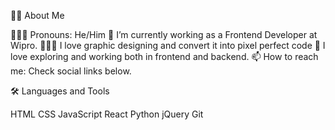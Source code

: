 👩‍💻 About Me

👩🏻‍💻 Pronouns: He/Him
💼 I’m currently working as a Frontend Developer at Wipro.
👩🏻‍🏫 I love graphic designing and convert it into pixel perfect code
🧭 I love exploring and working both in frontend and backend.
📫 How to reach me: Check social links below.


🛠️ Languages and Tools


HTML  CSS  JavaScript  React  Python  jQuery  Git

<!---
Srihari3601/Srihari3601 is a ✨ special ✨ repository because its `README.md` (this file) appears on your GitHub profile.
You can click the Preview link to take a look at your changes.
--->
